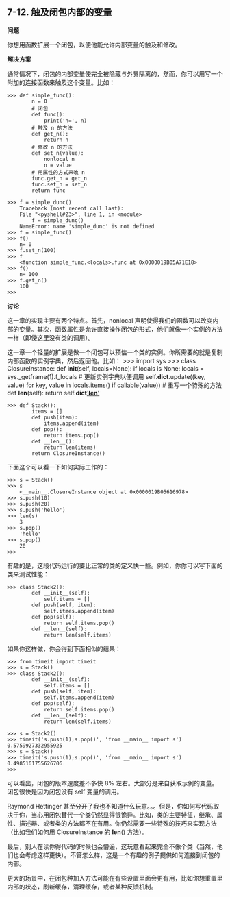 ## 7-12. 触及闭包内部的变量

**问题**

你想用函数扩展一个闭包，以便他能允许内部变量的触及和修改。

**解决方案**

通常情况下，闭包的内部变量使完全被隐藏与外界隔离的，然而，你可以用写一个附加的连接函数来触及这个变量。比如：

    >>> def simple_func():
            n = 0
            # 闭包
            def func():
                print('n=', n)
            # 触及 n 的方法
            def get_n():
                return n
            # 修改 n 的方法
            def set_n(value):
                nonlocal n
                n = value
            # 用属性的方式来改 n
            func.get_n = get_n
            func.set_n = set_n
            return func

    >>> f = simple_dunc()
        Traceback (most recent call last):
        File "<pyshell#23>", line 1, in <module>
            f = simple_dunc()
        NameError: name 'simple_dunc' is not defined
    >>> f = simple_func()
    >>> f()
        n= 0
    >>> f.set_n(100)
    >>> f
        <function simple_func.<locals>.func at 0x0000019B05A71E18>
    >>> f()
        n= 100
    >>> f.get_n()
        100
    >>> 

**讨论**

这一章的实现主要有两个特点。首先，nonlocal 声明使得我们的函数可以改变内部的变量。其次，函数属性是允许直接操作闭包的形式，他们就像一个实例的方法一样（即使这里没有类的调用）。

这一章一个轻量的扩展是做一个闭包可以预估一个类的实例。你所需要的就是复制内部函数的实例字典，然后返回他。比如：
    >>> import sys
    >>> class ClosureInstance:
            def __init__(self, locals=None):
                if locals is None:
                    locals = sys._getframe(1).f_locals
                # 更新实例字典以便调用
                self.__dict__.update((key, value) for key, value in locals.items() if callable(value))
            # 重写一个特殊的方法
            def __len__(self):
                return self.__dict__['__len__']()
    	
    >>> def Stack():
            items = []
            def push(item):
                items.append(item)
            def pop():
                return items.pop()
            def __len__():
                return len(items)
            return ClosureInstance()

下面这个可以看一下如何实际工作的：

    >>> s = Stack()
    >>> s
        <__main__.ClosureInstance object at 0x0000019B05616978>
    >>> s.push(10)
    >>> s.push(20)
    >>> s.push('hello')
    >>> len(s)
        3
    >>> s.pop()
        'hello'
    >>> s.pop()
        20
    >>> 

有趣的是，这段代码运行的要比正常的类的定义快一些。例如，你你可以写下面的类来测试性能：

    >>> class Stack2():
            def __init__(self):
                self.items = []
            def push(self, item):
                self.itmes.append(item)
            def pop(self):
                return self.items.pop()
            def __len__(self):
                return len(self.items)


如果你这样做，你会得到下面相似的结果：

    >>> from timeit import timeit
    >>> s = Stack()
    >>> class Stack2():
            def __init__(self):
                self.items = []
            def push(self, item):
                self.items.append(item)
            def pop(self):
                return self.items.pop()
            def __len__(self):
                return len(self.items)

    >>> s = Stack2()
    >>> timeit('s.push(1);s.pop()', 'from __main__ import s')
    0.5759927332955925
    >>> s = Stack()
    >>> timeit('s.push(1);s.pop()', 'from __main__ import s')
    0.4985161755626706
    >>> 

可以看出，闭包的版本速度差不多快 8% 左右。大部分是来自获取示例的变量。闭包很快是因为闭包没有 self 变量的调用。

Raymond Hettinger 甚至分开了我也不知道什么玩意。。。但是，你如何写代码取决于你，当心用闭包替代一个类仍然显得很诡异。比如，类的主要特征，继承、属性、描述器、或者类的方法都不在有用。你仍然需要一些特殊的技巧来实现方法（比如我们如何用 ClosureInstance 的 __len__() 方法）。

最后，别人在读你得代码的时候也会懵逼，这玩意看起来完全不像个类（当然，他们也会考虑这样更快）。不管怎么样，这是一个有趣的例子提供如何连接到闭包的内部。

更大的场景中，在闭包种加入方法可能在有些设置里面会更有用，比如你想重置里内部的状态，刷新缓存，清理缓存，或者某种反馈机制。
        
